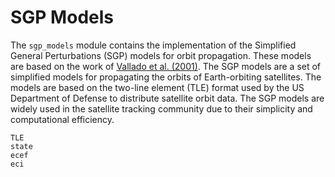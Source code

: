 # SGP Models

The `sgp_models` module contains the implementation of the Simplified General Perturbations (SGP) models for orbit propagation. These models are based on the work of [Vallado et al. (2001)](https://celestrak.com/publications/AIAA/2006-6753/). The SGP models are a set of simplified models for propagating the orbits of Earth-orbiting satellites. The models are based on the two-line element (TLE) format used by the US Department of Defense to distribute satellite orbit data. The SGP models are widely used in the satellite tracking community due to their simplicity and computational efficiency.

```@docs
TLE
state
ecef
eci
```